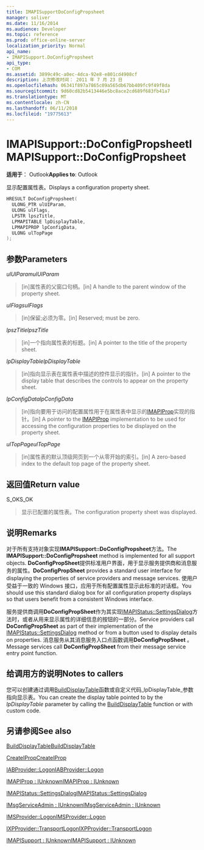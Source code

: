 ```yaml
---
title: IMAPISupportDoConfigPropsheet
manager: soliver
ms.date: 11/16/2014
ms.audience: Developer
ms.topic: reference
ms.prod: office-online-server
localization_priority: Normal
api_name:
- IMAPISupport.DoConfigPropsheet
api_type:
- COM
ms.assetid: 3899c49c-a0ec-4dca-92e8-e801cd4908cf
description: 上次修改时间： 2011 年 7 月 23 日
ms.openlocfilehash: 06341f897a7865c09a565db67bb409fc9f49f8da
ms.sourcegitcommit: 9d60cd82b5413446e5bc8ace2cd689f683fb41a7
ms.translationtype: MT
ms.contentlocale: zh-CN
ms.lasthandoff: 06/11/2018
ms.locfileid: "19775613"
---
```

# <a name="imapisupportdoconfigpropsheet"></a><span data-ttu-id="31a70-103">IMAPISupport::DoConfigPropsheet</span><span class="sxs-lookup"><span data-stu-id="31a70-103">IMAPISupport::DoConfigPropsheet</span></span>

  
  
<span data-ttu-id="31a70-104">**适用于**： Outlook</span><span class="sxs-lookup"><span data-stu-id="31a70-104">**Applies to**: Outlook</span></span> 
  
<span data-ttu-id="31a70-105">显示配置属性表。</span><span class="sxs-lookup"><span data-stu-id="31a70-105">Displays a configuration property sheet.</span></span>
  
```cpp
HRESULT DoConfigPropsheet(
  ULONG_PTR ulUIParam,
  ULONG ulFlags,
  LPSTR lpszTitle,
  LPMAPITABLE lpDisplayTable,
  LPMAPIPROP lpConfigData,
  ULONG ulTopPage
);
```

## <a name="parameters"></a><span data-ttu-id="31a70-106">参数</span><span class="sxs-lookup"><span data-stu-id="31a70-106">Parameters</span></span>

 <span data-ttu-id="31a70-107">_ulUIParam_</span><span class="sxs-lookup"><span data-stu-id="31a70-107">_ulUIParam_</span></span>
  
> <span data-ttu-id="31a70-108">[in]属性表的父窗口句柄。</span><span class="sxs-lookup"><span data-stu-id="31a70-108">[in] A handle to the parent window of the property sheet.</span></span>
    
 <span data-ttu-id="31a70-109">_ulFlags_</span><span class="sxs-lookup"><span data-stu-id="31a70-109">_ulFlags_</span></span>
  
> <span data-ttu-id="31a70-110">[in]保留;必须为零。</span><span class="sxs-lookup"><span data-stu-id="31a70-110">[in] Reserved; must be zero.</span></span>
    
 <span data-ttu-id="31a70-111">_lpszTitle_</span><span class="sxs-lookup"><span data-stu-id="31a70-111">_lpszTitle_</span></span>
  
> <span data-ttu-id="31a70-112">[in]一个指向属性表的标题。</span><span class="sxs-lookup"><span data-stu-id="31a70-112">[in] A pointer to the title of the property sheet.</span></span>
    
 <span data-ttu-id="31a70-113">_lpDisplayTable_</span><span class="sxs-lookup"><span data-stu-id="31a70-113">_lpDisplayTable_</span></span>
  
> <span data-ttu-id="31a70-114">[in]指向显示表在属性表中描述的控件显示的指针。</span><span class="sxs-lookup"><span data-stu-id="31a70-114">[in] A pointer to the display table that describes the controls to appear on the property sheet.</span></span>
    
 <span data-ttu-id="31a70-115">_lpConfigData_</span><span class="sxs-lookup"><span data-stu-id="31a70-115">_lpConfigData_</span></span>
  
> <span data-ttu-id="31a70-116">[in]指向要用于访问的配置属性用于在属性表中显示的[IMAPIProp](imapipropiunknown.md)实现的指针。</span><span class="sxs-lookup"><span data-stu-id="31a70-116">[in] A pointer to the [IMAPIProp](imapipropiunknown.md) implementation to be used for accessing the configuration properties to be displayed on the property sheet.</span></span> 
    
 <span data-ttu-id="31a70-117">_ulTopPage_</span><span class="sxs-lookup"><span data-stu-id="31a70-117">_ulTopPage_</span></span>
  
> <span data-ttu-id="31a70-118">[in]属性表的默认顶级网页到一个从零开始的索引。</span><span class="sxs-lookup"><span data-stu-id="31a70-118">[in] A zero-based index to the default top page of the property sheet.</span></span>
    
## <a name="return-value"></a><span data-ttu-id="31a70-119">返回值</span><span class="sxs-lookup"><span data-stu-id="31a70-119">Return value</span></span>

<span data-ttu-id="31a70-120">S_OK</span><span class="sxs-lookup"><span data-stu-id="31a70-120">S_OK</span></span> 
  
> <span data-ttu-id="31a70-121">显示已配置的属性表。</span><span class="sxs-lookup"><span data-stu-id="31a70-121">The configuration property sheet was displayed.</span></span>
    
## <a name="remarks"></a><span data-ttu-id="31a70-122">说明</span><span class="sxs-lookup"><span data-stu-id="31a70-122">Remarks</span></span>

<span data-ttu-id="31a70-123">对于所有支持对象实现**IMAPISupport::DoConfigPropsheet**方法。</span><span class="sxs-lookup"><span data-stu-id="31a70-123">The **IMAPISupport::DoConfigPropsheet** method is implemented for all support objects.</span></span> <span data-ttu-id="31a70-124">**DoConfigPropSheet**提供标准用户界面，用于显示服务提供商和消息服务的属性。</span><span class="sxs-lookup"><span data-stu-id="31a70-124">**DoConfigPropSheet** provides a standard user interface for displaying the properties of service providers and message services.</span></span> <span data-ttu-id="31a70-125">使用户受益于一致的 Windows 接口，应用于所有配置属性显示此标准的对话框。</span><span class="sxs-lookup"><span data-stu-id="31a70-125">You should use this standard dialog box for all configuration property displays so that users benefit from a consistent Windows interface.</span></span> 
  
<span data-ttu-id="31a70-126">服务提供商调用**DoConfigPropSheet**作为其实现[IMAPIStatus::SettingsDialog](imapistatus-settingsdialog.md)方法时，或者从用来显示属性的详细信息的按钮的一部分。</span><span class="sxs-lookup"><span data-stu-id="31a70-126">Service providers call **DoConfigPropSheet** as part of their implementation of the [IMAPIStatus::SettingsDialog](imapistatus-settingsdialog.md) method or from a button used to display details on properties.</span></span> <span data-ttu-id="31a70-127">消息服务从其消息服务入口点函数调用**DoConfigPropSheet** 。</span><span class="sxs-lookup"><span data-stu-id="31a70-127">Message services call **DoConfigPropSheet** from their message service entry point function.</span></span> 
  
## <a name="notes-to-callers"></a><span data-ttu-id="31a70-128">给调用方的说明</span><span class="sxs-lookup"><span data-stu-id="31a70-128">Notes to callers</span></span>

<span data-ttu-id="31a70-129">您可以创建通过调用[BuildDisplayTable](builddisplaytable.md)函数或自定义代码_lpDisplayTable_参数指向显示表。</span><span class="sxs-lookup"><span data-stu-id="31a70-129">You can create the display table pointed to by the  _lpDisplayTable_ parameter by calling the [BuildDisplayTable](builddisplaytable.md) function or with custom code.</span></span> 
  
## <a name="see-also"></a><span data-ttu-id="31a70-130">另请参阅</span><span class="sxs-lookup"><span data-stu-id="31a70-130">See also</span></span>



[<span data-ttu-id="31a70-131">BuildDisplayTable</span><span class="sxs-lookup"><span data-stu-id="31a70-131">BuildDisplayTable</span></span>](builddisplaytable.md)
  
[<span data-ttu-id="31a70-132">CreateIProp</span><span class="sxs-lookup"><span data-stu-id="31a70-132">CreateIProp</span></span>](createiprop.md)
  
[<span data-ttu-id="31a70-133">IABProvider::Logon</span><span class="sxs-lookup"><span data-stu-id="31a70-133">IABProvider::Logon</span></span>](iabprovider-logon.md)
  
[<span data-ttu-id="31a70-134">IMAPIProp : IUnknown</span><span class="sxs-lookup"><span data-stu-id="31a70-134">IMAPIProp : IUnknown</span></span>](imapipropiunknown.md)
  
[<span data-ttu-id="31a70-135">IMAPIStatus::SettingsDialog</span><span class="sxs-lookup"><span data-stu-id="31a70-135">IMAPIStatus::SettingsDialog</span></span>](imapistatus-settingsdialog.md)
  
[<span data-ttu-id="31a70-136">IMsgServiceAdmin : IUnknown</span><span class="sxs-lookup"><span data-stu-id="31a70-136">IMsgServiceAdmin : IUnknown</span></span>](imsgserviceadminiunknown.md)
  
[<span data-ttu-id="31a70-137">IMSProvider::Logon</span><span class="sxs-lookup"><span data-stu-id="31a70-137">IMSProvider::Logon</span></span>](imsprovider-logon.md)
  
[<span data-ttu-id="31a70-138">IXPProvider::TransportLogon</span><span class="sxs-lookup"><span data-stu-id="31a70-138">IXPProvider::TransportLogon</span></span>](ixpprovider-transportlogon.md)
  
[<span data-ttu-id="31a70-139">IMAPISupport : IUnknown</span><span class="sxs-lookup"><span data-stu-id="31a70-139">IMAPISupport : IUnknown</span></span>](imapisupportiunknown.md)

